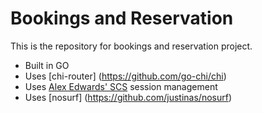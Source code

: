 # Bookings and Reservation
This is the repository for bookings and reservation project.

- Built in GO
- Uses [chi-router] (https://github.com/go-chi/chi)
- Uses [Alex Edwards' SCS](https://github.com/alexedwards/scs) session management
- Uses [nosurf] (https://github.com/justinas/nosurf)
